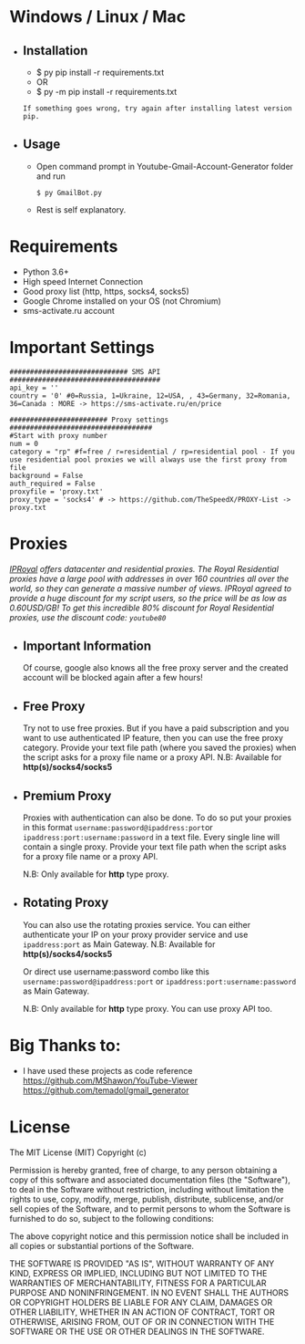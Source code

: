 # Windows / Linux / Mac
* ## Installation 
  * $ py pip install -r requirements.txt
  * OR
  * $ py -m pip install -r requirements.txt
  ```
  If something goes wrong, try again after installing latest version pip.
  ```
* ## Usage
   * Open command prompt in Youtube-Gmail-Account-Generator folder and run
        ```
        $ py GmailBot.py
        ```
   * Rest is self explanatory.


# Requirements
 * Python 3.6+
 * High speed Internet Connection
 * Good proxy list (http, https, socks4, socks5)
 * Google Chrome installed on your OS (not Chromium)
 * sms-activate.ru account


# Important Settings
 ```
 ############################# SMS API ##################################### 
 api_key = ''
 country = '0' #0=Russia, 1=Ukraine, 12=USA, , 43=Germany, 32=Romania, 36=Canada : MORE -> https://sms-activate.ru/en/price

 ######################## Proxy settings ###################################  
 #Start with proxy number
 num = 0
 category = "rp" #f=free / r=residential / rp=residential pool - If you use residential pool proxies we will always use the first proxy from file
 background = False
 auth_required = False
 proxyfile = 'proxy.txt'
 proxy_type = 'socks4' # -> https://github.com/TheSpeedX/PROXY-List -> proxy.txt
 ```


# Proxies
 *[IPRoyal](https://iproyal.com) offers datacenter and residential proxies. The Royal Residential proxies have a large pool with addresses in over 160 countries all over the world, so they can generate a massive number of views. IPRoyal agreed to provide a huge discount for my script users, so the price will be as low as 0.60USD/GB! To get this incredible 80% discount for Royal Residential proxies, use the discount code: `youtube80`*


* ## Important Information
   Of course, google also knows all the free proxy server and the created account will be blocked again after a few hours!

* ## Free Proxy
   Try not to use free proxies. But if you have a paid subscription and you want to use authenticated IP feature, then you can use the free proxy category. Provide your text file path (where you saved the proxies) when the script asks for a proxy file name or a proxy API.
   N.B: Available for **http(s)/socks4/socks5**
   
* ## Premium Proxy
   Proxies with authentication can also be done. To do so put your proxies in this format `username:password@ipaddress:port`or `ipaddress:port:username:password` in a text file. Every single line will contain a single proxy. Provide your text file path when the script asks for a proxy file name or a proxy API.
   
   N.B: Only available for **http** type proxy.

* ## Rotating Proxy
   You can also use the rotating proxies service. You can either authenticate your IP on your proxy provider service and use `ipaddress:port` as Main Gateway. 
   N.B: Available for **http(s)/socks4/socks5**

   Or direct use username:password combo like this `username:password@ipaddress:port` or `ipaddress:port:username:password` as Main Gateway.

   N.B: Only available for **http** type proxy.
   You can use proxy API too.


# Big Thanks to:
* I have used these projects as code reference
  <br/>
  https://github.com/MShawon/YouTube-Viewer
  <br/>
  https://github.com/temadol/gmail_generator


# License

The MIT License (MIT) Copyright (c)

Permission is hereby granted, free of charge, to any person obtaining a copy of this software and associated documentation files (the "Software"), to deal in the Software without restriction, including without limitation the rights to use, copy, modify, merge, publish, distribute, sublicense, and/or sell copies of the Software, and to permit persons to whom the Software is furnished to do so, subject to the following conditions:

The above copyright notice and this permission notice shall be included in all copies or substantial portions of the Software.

THE SOFTWARE IS PROVIDED "AS IS", WITHOUT WARRANTY OF ANY KIND, EXPRESS OR IMPLIED, INCLUDING BUT NOT LIMITED TO THE WARRANTIES OF MERCHANTABILITY, FITNESS FOR A PARTICULAR PURPOSE AND NONINFRINGEMENT. IN NO EVENT SHALL THE AUTHORS OR COPYRIGHT HOLDERS BE LIABLE FOR ANY CLAIM, DAMAGES OR OTHER LIABILITY, WHETHER IN AN ACTION OF CONTRACT, TORT OR OTHERWISE, ARISING FROM, OUT OF OR IN CONNECTION WITH THE SOFTWARE OR THE USE OR OTHER DEALINGS IN THE SOFTWARE.
